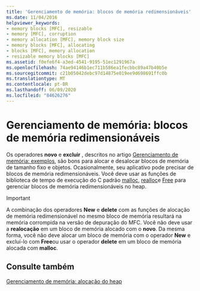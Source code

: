 ```yaml
---
title: 'Gerenciamento de memória: blocos de memória redimensionáveis'
ms.date: 11/04/2016
helpviewer_keywords:
- memory blocks [MFC], resizable
- memory [MFC], corruption
- memory allocation [MFC], memory block size
- memory blocks [MFC], allocating
- blocks [MFC], memory allocation
- resizable memory blocks [MFC]
ms.assetid: f0efe6f4-a3ed-4541-9195-51ec1291967a
ms.openlocfilehash: 74ae94146b1ec711b586ea1fecbbc89a47b40b5e
ms.sourcegitcommit: c21b05042debc97d14875e019ee9d698691ffc0b
ms.translationtype: MT
ms.contentlocale: pt-BR
ms.lasthandoff: 06/09/2020
ms.locfileid: "84626276"
---
```

# <a name="memory-management-resizable-memory-blocks"></a>Gerenciamento de memória: blocos de memória redimensionáveis

Os operadores **novo** e **excluir** , descritos no artigo [Gerenciamento de memória: exemplos](memory-management-examples.md), são bons para alocar e desalocar blocos de memória de tamanho fixo e objetos. Ocasionalmente, seu aplicativo pode precisar de blocos de memória redimensionáveis. Você deve usar as funções de biblioteca de tempo de execução do C padrão [malloc](../c-runtime-library/reference/malloc.md), [realloc](../c-runtime-library/reference/realloc.md)e [Free](../c-runtime-library/reference/free.md) para gerenciar blocos de memória redimensionáveis no heap.

> [!IMPORTANT]
> A combinação dos operadores **New** e **delete** com as funções de alocação de memória redimensionável no mesmo bloco de memória resultará na memória corrompida na versão de depuração do MFC. Você não deve usar a **realocação** em um bloco de memória alocado com o **novo**. Da mesma forma, você não deve alocar um bloco de memória com o operador **New** e excluí-lo com **Free**ou usar o operador **delete** em um bloco de memória alocada com **malloc**.

## <a name="see-also"></a>Consulte também

[Gerenciamento de memória: alocação do heap](memory-management-heap-allocation.md)
